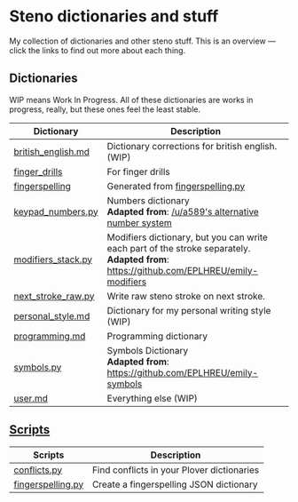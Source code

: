 # Steno dictionaries and stuff

My collection of dictionaries and other steno stuff. This is an overview — click the links to find out more about each thing.

## Dictionaries

WIP means Work In Progress. All of these dictionaries are works in progress, really, but these ones feel the least stable.

| Dictionary                                 | Description                                                                                                                                                        |
| ------------------------------------------ | ------------------------------------------------------------------------------------------------------------------------------------------------------------------ |
| [british_english.md](./british_english.md) | Dictionary corrections for british english. (WIP)                                                                                                                  |
| [finger_drills](./finger-drills.md)        | For finger drills                                                                                                                                                  |
| [fingerspelling](./fingerspelling.json)    | Generated from [fingerspelling.py](./scripts/fingerspelling.py)                                                                                                    |
| [keypad_numbers.py](./keypad_numbers.py)   | Numbers dictionary<br>**Adapted from**: [/u/a589's alternative number system](https://www.reddit.com/r/Plover/comments/fgt6tp/list_of_alternative_number_systems/) |
| [modifiers_stack.py](./modifiers_stack.py) | Modifiers dictionary, but you can write each part of the stroke separately.<br> **Adapted from**: https://github.com/EPLHREU/emily-modifiers                       |
| [next_stroke_raw.py](./next_stroke_raw.py) | Write raw steno stroke on next stroke.                                                                                                                             |
| [personal_style.md](./personal_style.md)   | Dictionary for my personal writing style (WIP)                                                                                                                     |
| [programming.md](./programming.md)         | Programming dictionary                                                                                                                                             |
| [symbols.py](./symbols.py)                 | Symbols Dictionary<br> **Adapted from**: https://github.com/EPLHREU/emily-symbols                                                                                  |
| [user.md](./user.md)                       | Everything else (WIP)                                                                                                                                              |


## [Scripts](./scripts)

| Scripts                                          | Description                                |
| ------------------------------------------------ | ------------------------------------------ |
| [conflicts.py](./scripts/conflicts.py)           | Find conflicts in your Plover dictionaries |
| [fingerspelling.py](./scripts/fingerspelling.py) | Create a fingerspelling JSON dictionary    |

